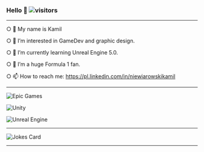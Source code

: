### Hello 👋 ![visitors](https://visitor-badge.glitch.me/badge?page_id=gevorez&left_color=green&right_color=red)

------------------------------------------------------------------

○ 👋 My name is Kamil

○ 👀 I’m interested in GameDev and graphic design.

○ 🌱 I’m currently learning Unreal Engine 5.0.

○ 💞️ I’m a huge Formula 1 fan.

○ 📫 How to reach me: https://pl.linkedin.com/in/niewiarowskikamil

------------------------------------------------------------------

![Epic Games](https://img.shields.io/badge/epicgames-%23313131.svg?style=for-the-badge&logo=epicgames&logoColor=white)

![Unity](https://img.shields.io/badge/unity-%23000000.svg?style=for-the-badge&logo=unity&logoColor=white)

![Unreal Engine](https://img.shields.io/badge/unrealengine-%23313131.svg?style=for-the-badge&logo=unrealengine&logoColor=white)

------------------------------------------------------------------

<!-- Markdown -->

![Jokes Card](https://readme-jokes.vercel.app/api?hideBorder&theme=cobalt&qColor=%23944bcc&aColor=%23bbdb51)

------------------------------------------------------------------


